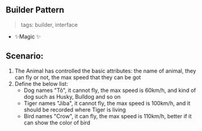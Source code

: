 ## Builder Pattern
> tags: builder, interface
- ✨Magic ✨

## Scenario:
1. The Animal has controlled the basic attributes: the name of animal, they can fly or not, the max speed that they can be got
2. Define the below list:
    - Dog names "Tô", it cannot fly, the max speed is 60km/h, and kind of dog such as Husky, Bulldog and so on
    - Tiger names "Jiba", it cannot fly, the max speed is 100km/h, and it should be recorded where Tiger is living
    - Bird names "Crow", it can fly, the max speed is 110km/h, better if it can show the color of bird